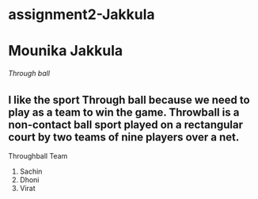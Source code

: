 # assignment2-Jakkula
# Mounika Jakkula
###### Through ball
I like the sport **Through ball** because we need to play as a team to win the game. Throwball is a non-contact ball **sport** played on a rectangular court by two teams of nine players over a net.
----
Throughball Team
1. Sachin
2. Dhoni
3. Virat